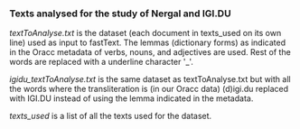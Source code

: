 ### Texts analysed for the study of Nergal and IGI.DU

*textToAnalyse.txt* is the dataset (each document in texts_used on its own line) used as input to fastText. The lemmas (dictionary forms) as indicated in the Oracc metadata of verbs, nouns, and adjectives are used. Rest of the words are replaced with a underline character '_'.

*igidu_textToAnalyse.txt* is the same dataset as textToAnalyse.txt but with all the words where the transliteration is (in our Oracc data) (d)igi.du replaced with IGI.DU instead of using the lemma indicated in the metadata.

*texts_used* is a list of all the texts used for the dataset.
